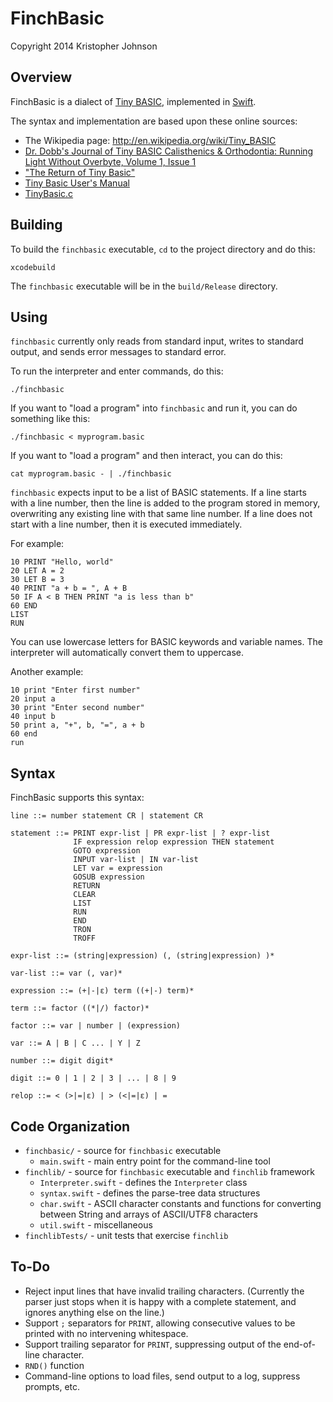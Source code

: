 # FinchBasic

Copyright 2014 Kristopher Johnson


## Overview

FinchBasic is a dialect of [Tiny BASIC](http://en.wikipedia.org/wiki/Tiny_BASIC), implemented in [Swift](https://developer.apple.com/swift/).

The syntax and implementation are based upon these online sources:

- The Wikipedia page: <http://en.wikipedia.org/wiki/Tiny_BASIC>
- [Dr. Dobb's Journal of Tiny BASIC Calisthenics & Orthodontia: Running Light Without Overbyte, Volume 1, Issue 1](http://www.drdobbs.com/architecture-and-design/sourcecode/dr-dobbs-journal-30/30000144)
- ["The Return of Tiny Basic"](http://www.drdobbs.com/web-development/the-return-of-tiny-basic/184406381)
- [Tiny Basic User's Manual](http://www.ittybittycomputers.com/IttyBitty/TinyBasic/TBuserMan.htm)
- [TinyBasic.c](http://www.ittybittycomputers.com/IttyBitty/TinyBasic/TinyBasic.c)


## Building

To build the `finchbasic` executable, `cd` to the project directory and do this:

    xcodebuild

The `finchbasic` executable will be in the `build/Release` directory.


## Using

`finchbasic` currently only reads from standard input, writes to standard output, and sends error messages to standard error.

To run the interpreter and enter commands, do this:

    ./finchbasic

If you want to "load a program" into `finchbasic` and run it, you can do something like this:

    ./finchbasic < myprogram.basic

If you want to "load a program" and then interact, you can do this:

    cat myprogram.basic - | ./finchbasic

`finchbasic` expects input to be a list of BASIC statements. If a line starts with a line number, then the line is added to the program stored in memory, overwriting any existing line with that same line number. If a line does not start with a line number, then it is executed immediately.

For example:

    10 PRINT "Hello, world"
    20 LET A = 2
    30 LET B = 3
    40 PRINT "a + b = ", A + B
    50 IF A < B THEN PRINT "a is less than b"
    60 END
    LIST
    RUN

You can use lowercase letters for BASIC keywords and variable names.  The interpreter will automatically convert them to uppercase.

Another example:

    10 print "Enter first number"
    20 input a
    30 print "Enter second number"
    40 input b
    50 print a, "+", b, "=", a + b
    60 end
    run


## Syntax

FinchBasic supports this syntax:

    line ::= number statement CR | statement CR

    statement ::= PRINT expr-list | PR expr-list | ? expr-list
                  IF expression relop expression THEN statement
                  GOTO expression
                  INPUT var-list | IN var-list
                  LET var = expression
                  GOSUB expression
                  RETURN
                  CLEAR
                  LIST
                  RUN
                  END
                  TRON
                  TROFF

    expr-list ::= (string|expression) (, (string|expression) )*

    var-list ::= var (, var)*

    expression ::= (+|-|ε) term ((+|-) term)*

    term ::= factor ((*|/) factor)*

    factor ::= var | number | (expression)

    var ::= A | B | C ... | Y | Z

    number ::= digit digit*

    digit ::= 0 | 1 | 2 | 3 | ... | 8 | 9

    relop ::= < (>|=|ε) | > (<|=|ε) | =

## Code Organization

- `finchbasic/` - source for `finchbasic` executable
   - `main.swift` - main entry point for the command-line tool
- `finchlib/` - source for `finchbasic` executable and `finchlib` framework
   - `Interpreter.swift` - defines the `Interpreter` class
   - `syntax.swift` - defines the parse-tree data structures
   - `char.swift` - ASCII character constants and functions for converting between String and arrays of ASCII/UTF8 characters
   - `util.swift` - miscellaneous
- `finchlibTests/` - unit tests that exercise `finchlib`

## To-Do

- Reject input lines that have invalid trailing characters. (Currently the parser just stops when it is happy with a complete statement, and ignores anything else on the line.)
- Support `;` separators for `PRINT`, allowing consecutive values to be printed with no intervening whitespace.
- Support trailing separator for `PRINT`, suppressing output of the end-of-line character.
- `RND()` function
- Command-line options to load files, send output to a log, suppress prompts, etc.

